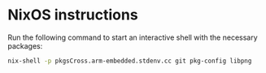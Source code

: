 # NixOS instructions
Run the following command to start an interactive shell with the necessary packages:
```bash
nix-shell -p pkgsCross.arm-embedded.stdenv.cc git pkg-config libpng
```
